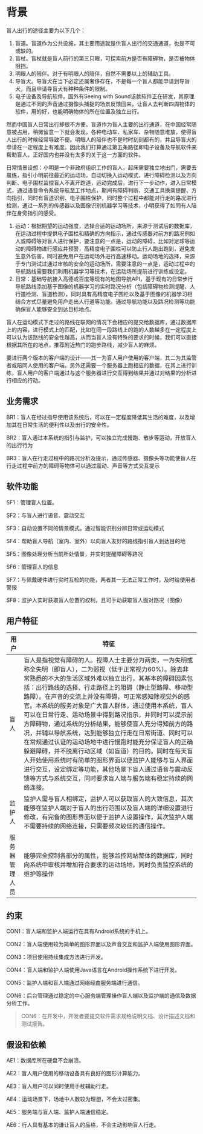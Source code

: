 # 背景

盲人出行的途径主要为以下几个：

1. 盲道。盲道作为公共设施，其主要用途就是供盲人出行的交通通道，也是不可或缺的。
2. 盲杖。盲杖就是盲人前行的第三只眼，可探索前方是否有障碍物，是否被物体阻挡。
3. 明眼人的陪伴。对于有明眼人的陪伴，自然不需要以上的辅助工具。
4. 导盲犬。导盲犬在当下必定还属奢侈存在，不是每一个盲人都能申请到导盲犬，而且申请导盲犬有种种条件的限制。
5. 电子设备及导航软件。国外有Seeing with Sound该款软件正在研发，其原理是通过不同的声音通过摄像头捕捉的场景反馈回来，让盲人去判断四周物体的软件，用的好，也能明确物体的所在位置及独立出行。

然而中国盲人日常出行却很不方便。盲道作为盲人主要的出行通道，在中国经常随意被占用，稍微留意一下就会发现，各种电动车、私家车、杂物随意堆放，使得盲人出行的时候经常导致不便。明眼人的陪伴也不是时时刻刻都有的，并且导盲犬的申请在一定程度上有难度。因此我们打算通过第五条路径即电子设备及导航软件来帮助盲人，正好国内也并没有太多的关于这一方面的软件。



日常情景设想：小明是一个非政府组织工作的盲人，起床需要独立地出门，需要去晨练，指引小明前往最近的运动场，自动切换入运动模式，进行障碍检测以及方向判断、电子围栏监控盲人不离开跑道，运动完成后，进行下一步动作，进入日常模式，通过语音命令系统导航至工作地点，期间有障碍判断、交通工具换乘提醒、方向指引，同时有盲道识别、电子围栏保护，同时整个过程中都能对行走的路况进行检测，通过一系列的传感器以及图像识别机器学习等技术，小明获得了如同有人陪伴在身旁指引的感受。

1. 运动：根据期望的运动强度，选择合适的运动场所，来源于测试后的数据库，在运动过程中提供电子围栏和精确的方向指示，通过传感器对前方的路况例如人或障碍等对盲人进行保护，要注意的一点是，运动的障碍，比如对足球等运动的障碍物进行感应并预警，高精度电子围栏可以防止行人跑出跑到，避免发生意外伤害，同时避免用户在运动场外进行高速移动。运动场地的选择，来源于专门测试过通过审核的安全的运动场所，需要注意的一点是，运动过程中的导航路线需要我们利用机器学习等技术，在运动场所提前进行训练或设定。
2. 日常：基础导航接入高德或百度等现有的地图导航API，基于现有的日常步行导航路线添加基于图像的机器学习的实时路况分析（包括障碍物检测提醒、人行道检测、盲道检测），同时具有高精度电子围栏以及基于图像的机器学习相结合方式尽量避免用户走出人行道等功能。通过导航功能以及路况检测等功能确保盲人能够安全到达目标地点。

盲人在运动模式下走过的路线在联网的情况下会相应的提交给数据库，通过数据库上的内容，进行模式上的匹配，比如在同一段路线上的跑的人数越多在一定程度上可以认为该路线的安全性越高，从而当盲人没有特殊的要求的时候，我们可以直接根据其所在的地点，推荐附近热门的跑步路线，减少盲人的麻烦。

要进行两个版本的客户端的设计——其一为盲人用户使用的客户端，其二为其监管者或陪同人使用的客户端。另外还需要一个服务器上跑相应的数据，在其上进行训练，盲人用户的客户端通过与这个服务器进行交互得到结果并通过对结果的分析进行相应的行动。



## 业务需求

BR1：盲人在经过指导使用该系统后，可以在一定程度降低其生活的难度，以及增加其在日常生活的便利性以及出行的安全性。

BR2：盲人通过本系统的指引与监护，可以独立完成慢跑、散步等运动，开放盲人的出行行为

BR3：盲人在行走过程中的路况分析及提示，通过传感器、摄像头等功能使盲人在行走过程中前方的障碍等物体可以通过震动、声音等方式交互提示

## 软件功能

SF1：管理盲人位置。

SF2：与盲人进行语音、震动交互

SF3：自动设置不同的情景模式，通过智能识别分辨日常或运动模式

SF4：帮助盲人导航（室内、室外）以向盲人友好的路线指引盲人到达目的地

SF5：图像处理分析当前所处情景，并实时提醒障碍等路况

SF6：管理盲人的信息

SF7：与佩戴硬件进行实时互检的功能，两者其一无法正常工作时，及时给使用者警报

SF8：监护人实时获取盲人位置的权利，且可手动获取盲人面对路况（图像）

## 用户特征

| 用户      | 特征                                       |
| ------- | ---------------------------------------- |
| 盲人      | 盲人是指视觉有障碍的人。视障人士主要分为两类，一为失明或称全失明（即盲人），二为弱视（低于正常视力60%）。除去非常熟悉的不大的生活区域外难以独立出行，其基本的障碍因素包括：出行路线的选择、行走路径上的阻碍（静止型路障、移动型路障）。在声音的交流上并没有障碍，可正常感知除视觉外的感官。本系统的服务对象是广大盲人群体，通过使用本系统，盲人可以在日常行走、运动场景中得到路况指示，并同时可以提示前方障碍物，通过系统的分析结果，能够使盲人充分得知前方的路况，并辅以导航系统，达到能够独立行走在日常街道、同时可以在常规通过认证的运动场地中进行慢跑时能充分保证盲人的正确躲避障碍，并不脱离行动区域（如盲道）的目的。同时在每天盲人开始使用系统时有简单的图形界面以便监护人能够与盲人界面进行交互，设定绑定等功能，其他场景下盲人通过语音与震动反馈等方式与系统交互，同时要求盲人端与服务端有稳定持续的网络连接。 |
| 监护人     | 监护人需与盲人相绑定，监护人可以获取盲人的大致信息，其次能够在监护人端对于盲人的出行范围以及盲人端的详细设置进行修改，有完备的图形界面以便于监护人设置操作，其次监护人端不需要持续的网络连接，只需要频次较低的通信操作。 |
| 服务器管理人员 | 能够完全控制各部分的属性，能够监控网站整体的数据库，同时向系统中审核并增加符合要求的运动场地，同时负责监控系统的维护等操作 |

## 约束

CON1：盲人端和监护人端运行在具有Android系统的手机上。

CON2：盲人端使用较为简单的图形界面以及声音交互和监护人端使用图形界面。

CON3：项目使用持续集成方法进行开发。

CON4：盲人端和监护人端使用Java语言在Android操作系统下进行开发。

CON5：监护人端和盲人端通过网络经由服务端进行通信。

CON6：后台管理通过稳定的中心服务端管理操作盲人端以及监护端的通信及数据分析工作。

>  CON6：在开发中，开发者要提交软件需求规格说明文档、设计描述文档和测试报告。



## 假设和依赖

AE1：数据库所在硬盘不会崩溃。

AE2：盲人用户使用的移动设备具有良好的图形计算能力。

AE3：盲人用户可以同时使用手杖辅助行走。

AE4：运动场景下，场地中人数较为理想，不会太过密集。

AE5：服务端与盲人端、监护人端通信稳定。

AE6：行人具有基本的谦让盲人的品格，不会主动影响盲人行走。